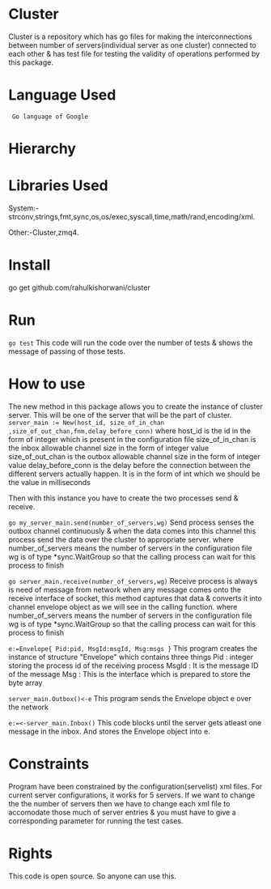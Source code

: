 Cluster
=======

Cluster is a repository which has go files for making the interconnections between number of servers(individual server as one cluster) connected to each other & has test file for testing the validity of operations performed by this package.

Language Used
=====
     Go language of Google
Hierarchy
=====

Libraries Used
=====
System:- strconv,strings,fmt,sync,os,os/exec,syscall,time,math/rand,encoding/xml.

Other:-Cluster,zmq4.

Install
=====
go get github.com/rahulkishorwani/cluster

Run
=====
`go test`
This code will run the code over the number of tests & shows the message of passing of those tests.
 
How to use
=====
The new method in this package allows you to create the instance of cluster server. This will be one of the server that will be the part of cluster.
`server_main := New(host_id, size_of_in_chan ,size_of_out_chan,fnm,delay_before_conn)`
where 
     host_id is the id in the form of integer which is present in the configuration file
     size_of_in_chan is the inbox allowable channel size in the form of integer value
     size_of_out_chan is the outbox allowable channel size in the form of integer value
     delay_before_conn is the delay before the connection between the different servers actually happen. It is in the form of int which we should be the value in milliseconds
     
Then with this instance you have to create the two processes send & receive.
     
`go my_server_main.send(number_of_servers,wg)`
Send process senses the outbox channel continuously & when the data comes into this channel this process send the data over the cluster to appropriate server.
where number_of_servers means the number of servers in the configuration file
      wg is of type *sync.WaitGroup so that the calling process can wait for this process to finish
          
`go server_main.receive(number_of_servers,wg)`
Receive process is always is need of message from network when any message comes onto the receive interface of socket, this method captures that data & converts it into channel envelope object as we will see in the calling function.
where number_of_servers means the number of servers in the configuration file
wg is of type *sync.WaitGroup so that the calling process can wait for this process to finish
           
           
`e:=Envelope{ Pid:pid, MsgId:msgId, Msg:msgs }`
This program creates the instance of structure "Envelope" which contains three things
     Pid : integer storing the process id of the receiving process
     MsgId : It is the message ID of the message
     Msg : This is the interface which is prepared to store the byte array
     
     
`server_main.Outbox()<-e`
This program sends the Envelope object e over the network

`e:=<-server_main.Inbox()`
This code blocks until the server gets atleast one message in the inbox. And stores the Envelope object into e.
     

Constraints
=====
   Program have been constrained by the configuration(servelist) xml files. For current server configurations, it works 
for 5 servers. If we want to change the the number of servers then we have to change each xml file to accomodate those much of server entries & you must have to give a corresponding parameter for running the test cases.


Rights
=====
   This code is open source. So anyone can use this.
